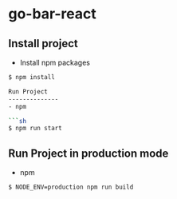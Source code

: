 # go-bar-react

Install project
--------------
- Install npm packages

```sh
$ npm install

Run Project
--------------
- npm

```sh
$ npm run start
```

Run Project in production mode
------------------------------
- npm

```sh
$ NODE_ENV=production npm run build